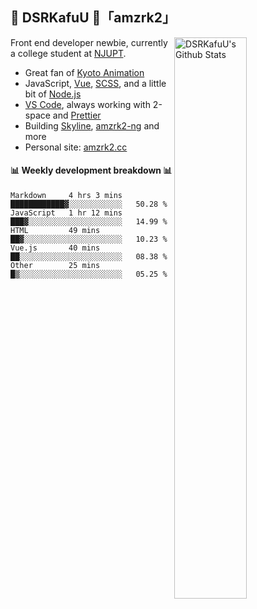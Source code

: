 ## 🍥 DSRKafuU 🍥「amzrk2」

<img align="right" alt="DSRKafuU's Github Stats" width="48%" src="https://github-readme-stats.vercel.app/api?username=amzrk2&count_private=true&show_icons=true&title_color=7793cc&icon_color=7793cc&text_color=595858&bg_color=ffffff" />

Front end developer newbie, currently a college student at [NJUPT](https://www.njupt.edu.cn/).

- Great fan of [Kyoto Animation](https://www.kyotoanimation.co.jp/)
- JavaScript, [Vue](https://vuejs.org/), [SCSS](https://sass-lang.com/), and a little bit of [Node.js](https://nodejs.org/)
- [VS Code](https://code.visualstudio.com), always working with 2-space and [Prettier](https://prettier.io/)
- Building [Skyline](https://github.com/amzrk2/skyline-overlay), [amzrk2-ng](https://github.com/amzrk2/amzrk2-ng) and more
- Personal site: [amzrk2.cc](https://amzrk2.cc/)

#### :bar_chart: Weekly development breakdown :bar_chart:

<!--START_SECTION:waka-->
```text
Markdown     4 hrs 3 mins    ████████████▓░░░░░░░░░░░░   50.28 % 
JavaScript   1 hr 12 mins    ███▓░░░░░░░░░░░░░░░░░░░░░   14.99 % 
HTML         49 mins         ██▓░░░░░░░░░░░░░░░░░░░░░░   10.23 % 
Vue.js       40 mins         ██░░░░░░░░░░░░░░░░░░░░░░░   08.38 % 
Other        25 mins         █▒░░░░░░░░░░░░░░░░░░░░░░░   05.25 % 
```
<!--END_SECTION:waka-->
